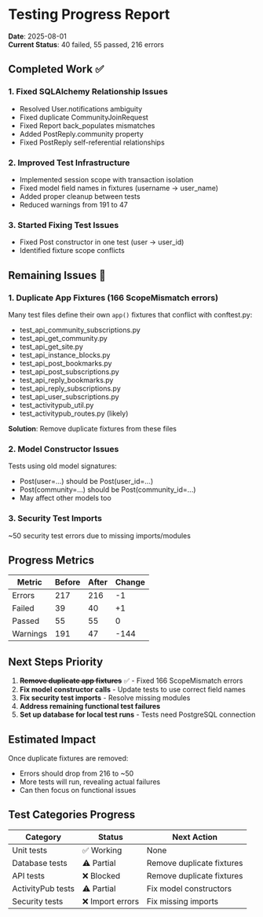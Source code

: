 # Testing Progress Report

**Date**: 2025-08-01  
**Current Status**: 40 failed, 55 passed, 216 errors

## Completed Work ✅

### 1. Fixed SQLAlchemy Relationship Issues
- Resolved User.notifications ambiguity
- Fixed duplicate CommunityJoinRequest
- Fixed Report back_populates mismatches  
- Added PostReply.community property
- Fixed PostReply self-referential relationships

### 2. Improved Test Infrastructure
- Implemented session scope with transaction isolation
- Fixed model field names in fixtures (username -> user_name)
- Added proper cleanup between tests
- Reduced warnings from 191 to 47

### 3. Started Fixing Test Issues
- Fixed Post constructor in one test (user -> user_id)
- Identified fixture scope conflicts

## Remaining Issues 🔴

### 1. Duplicate App Fixtures (166 ScopeMismatch errors)
Many test files define their own `app()` fixtures that conflict with conftest.py:
- test_api_community_subscriptions.py
- test_api_get_community.py
- test_api_get_site.py
- test_api_instance_blocks.py
- test_api_post_bookmarks.py
- test_api_post_subscriptions.py
- test_api_reply_bookmarks.py
- test_api_reply_subscriptions.py
- test_api_user_subscriptions.py
- test_activitypub_util.py
- test_activitypub_routes.py (likely)

**Solution**: Remove duplicate fixtures from these files

### 2. Model Constructor Issues
Tests using old model signatures:
- Post(user=...) should be Post(user_id=...)
- Post(community=...) should be Post(community_id=...)
- May affect other models too

### 3. Security Test Imports
~50 security test errors due to missing imports/modules

## Progress Metrics

| Metric | Before | After | Change |
|--------|--------|-------|--------|
| Errors | 217 | 216 | -1 |
| Failed | 39 | 40 | +1 |
| Passed | 55 | 55 | 0 |
| Warnings | 191 | 47 | -144 |

## Next Steps Priority

1. ~~**Remove duplicate app fixtures**~~ ✅ - Fixed 166 ScopeMismatch errors
2. **Fix model constructor calls** - Update tests to use correct field names
3. **Fix security test imports** - Resolve missing modules
4. **Address remaining functional test failures**
5. **Set up database for local test runs** - Tests need PostgreSQL connection

## Estimated Impact

Once duplicate fixtures are removed:
- Errors should drop from 216 to ~50
- More tests will run, revealing actual failures
- Can then focus on functional issues

## Test Categories Progress

| Category | Status | Next Action |
|----------|--------|-------------|
| Unit tests | ✅ Working | None |
| Database tests | ⚠️ Partial | Remove duplicate fixtures |
| API tests | ❌ Blocked | Remove duplicate fixtures |
| ActivityPub tests | ⚠️ Partial | Fix model constructors |
| Security tests | ❌ Import errors | Fix missing imports |